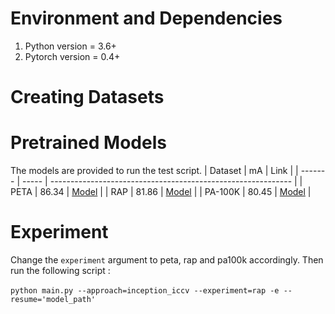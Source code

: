 # Environment and Dependencies
1. Python version = 3.6+
2. Pytorch version = 0.4+

# Creating Datasets

# Pretrained Models
The models are provided to run the test script.
| Dataset | mA    | Link                                                         |
| ------- | ----- | ------------------------------------------------------------ |
| PETA    | 86.34 | [Model]() |
| RAP     | 81.86 | [Model]() |
| PA-100K | 80.45 | [Model]() |

# Experiment
Change the `experiment` argument to peta, rap and pa100k accordingly. Then run the following script : <br><br>
`python main.py --approach=inception_iccv --experiment=rap -e --resume='model_path'`
